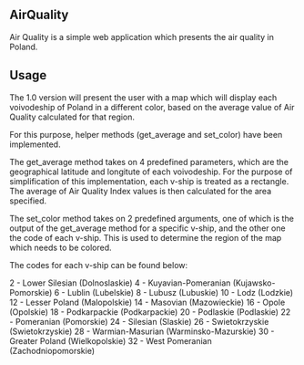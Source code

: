 ## AirQuality

Air Quality is a simple web application which presents the air quality
in Poland. 

## Usage 

The 1.0 version will present the user with a map which will display
each voivodeship of Poland in a different color, based on the average
value of Air Quality calculated for that region.

For this purpose, helper methods (get_average and set_color) have
been implemented. 

The get_average method takes on 4 predefined parameters, which 
are the geographical latitude and longitute of each voivodeship.
For the purpose of simplification of this implementation, each 
v-ship is treated as a rectangle. The average of Air Quality Index
values is then calculated for the area specified.

The set_color method takes on 2 predefined arguments, one of which
is the output of the get_average method for a specific v-ship, 
and the other one the code of each v-ship. This is used to 
determine the region of the map which needs to be colored. 

The codes for each v-ship can be found below:

2 - Lower Silesian (Dolnoslaskie)
4 - Kuyavian-Pomeranian (Kujawsko-Pomorskie)
6 - Lublin (Lubelskie)
8 - Lubusz (Lubuskie)
10 - Lodz (Lodzkie)
12 - Lesser Poland (Malopolskie)
14 - Masovian (Mazowieckie)
16 - Opole (Opolskie)
18 - Podkarpackie (Podkarpackie)
20 - Podlaskie (Podlaskie)
22 - Pomeranian (Pomorskie)
24 - Silesian (Slaskie)
26 - Swietokrzyskie (Swietokrzyskie)
28 - Warmian-Masurian (Warminsko-Mazurskie)
30 - Greater Poland (Wielkopolskie)
32 - West Pomeranian (Zachodniopomorskie) 